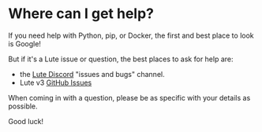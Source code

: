 # Where can I get help?

If you need help with Python, pip, or Docker, the first and best place to look is Google!

But if it's a Lute issue or question, the best places to ask for help are:

* the [Lute Discord](https://discord.gg/CzFUQP5m8u) "issues and bugs" channel.
* Lute v3 [GitHub Issues](https://github.com/jzohrab/lute-v3/issues)

When coming in with a question, please be as specific with your details as possible.

Good luck!